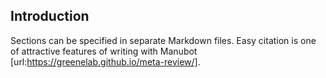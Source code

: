 ## Introduction

Sections can be specified in separate Markdown files.
Easy citation is one of attractive features of writing with Manubot [url:https://greenelab.github.io/meta-review/].
